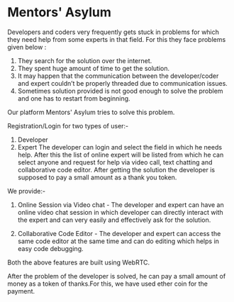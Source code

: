 # Mentors' Asylum

Developers and coders very frequently gets stuck in problems for which they need help from some experts in that field. For this they face problems given below :

1. They search for the solution over the internet.
2. They spent huge amount of time to get the solution.
3. It may happen that the communication between the developer/coder and expert couldn’t be properly threaded due to communication issues.
4. Sometimes solution provided is not good enough to solve the problem and one has to restart from beginning.

Our platform Mentors' Asylum tries to solve this problem. 

Registration/Login for two types of user:-
1. Developer
2. Expert
The developer can login and select the field in which he needs help. After this the list of online expert will be listed from which he can select anyone and request for help via video call, text chatting and collaborative code editor. After getting the solution the developer is supposed to pay a small amount as a thank you token.

We provide:-

1. Online Session via Video chat - The developer and expert can have an online video chat session in which developer can directly interact with the expert and can very easily and effectively ask for the solution. 

2. Collaborative Code Editor - The developer and expert can access the same code editor at the same time and can do editing which helps in easy code debugging.

Both the above features are built using WebRTC.

After the problem of the developer is solved, he can pay a small amount of money as a token of thanks.For this, we have used ether coin for the payment. 
